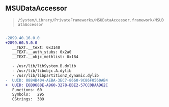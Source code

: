 ## MSUDataAccessor

> `/System/Library/PrivateFrameworks/MSUDataAccessor.framework/MSUDataAccessor`

```diff

-2899.40.16.0.0
+2899.60.5.0.0
   __TEXT.__text: 0x3140
   __TEXT.__auth_stubs: 0x2a0
   __TEXT.__objc_methlist: 0x184

   - /usr/lib/libSystem.B.dylib
   - /usr/lib/libobjc.A.dylib
   - /usr/lib/libpartition2_dynamic.dylib
-  UUID: 0884B404-AEBA-3EC7-8660-9C86F0560AB4
+  UUID: E6B9688E-A960-3278-BBE2-57CC0DAAD62C
   Functions: 60
   Symbols:   295
   CStrings:  309

```
